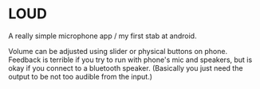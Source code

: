 LOUD
====
A really simple microphone app / my first stab at android.

Volume can be adjusted using slider or physical buttons on phone.
Feedback is terrible if you try to run with phone's mic and speakers, 
but is okay if you connect to a bluetooth speaker. 
(Basically you just need the output to be not too audible from the input.)
